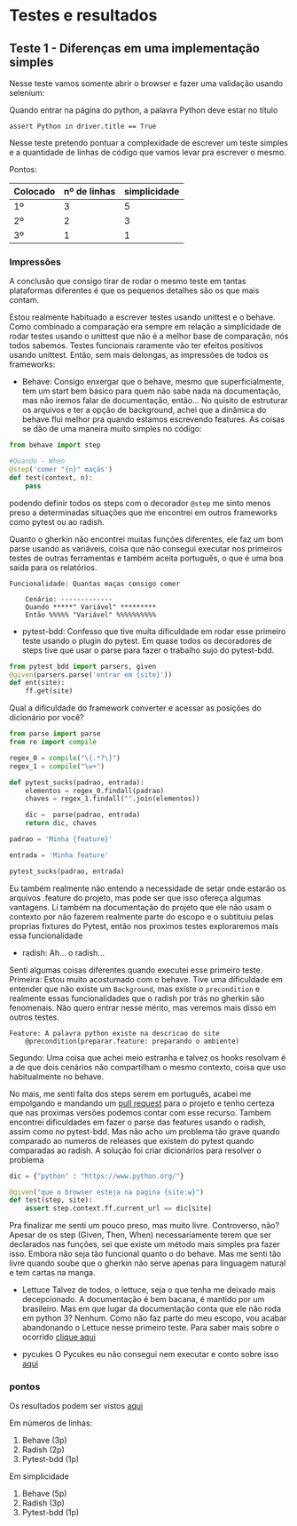 # Testes e resultados

## Teste 1 - Diferenças em uma implementação simples

Nesse teste vamos somente abrir o browser e fazer uma validação usando selenium:

Quando entrar na página do python, a palavra Python deve estar no título

`assert Python in driver.title == True`

Nesse teste pretendo pontuar a complexidade de escrever um teste simples e a quantidade de linhas de código que vamos levar pra escrever o mesmo.

Pontos:

| Colocado | nº de linhas | simplicidade |
| -------- | ------------ | ------------ |
| 1º | 3 | 5 |
| 2º | 2 | 3 |
| 3º | 1 | 1 |

### Impressões

A conclusão que consigo tirar de rodar o mesmo teste em tantas plataformas diferentes é que os pequenos detalhes são os que mais contam.

Estou realmente habituado a escrever testes usando unittest e o behave. Como combinado a comparação era sempre em relação a simplicidade de rodar testes usando o unittest que não é a melhor base de comparação, nós todos sabemos. Testes funcionais raramente vão ter efeitos positivos usando unittest. Então, sem mais delongas, as impressões de todos os frameworks:

* Behave:
Consigo enxergar que o behave, mesmo que superficialmente, tem um start bem básico para quem não sabe nada na documentação, mas não iremos falar de documentação, então...
No quisito de estruturar os arquivos e ter a opção de background, achei que a dinâmica do behave flui melhor pra quando estamos escrevendo features. As coisas se dão de uma maneira muito simples no código:

```python
from behave import step

#Quando - When
@step('comer "{n}" maçãs')
def test(context, n):
    pass
```
podendo definir todos os steps com o decorador `@step` me sinto menos preso a determinadas situações que me encontrei em outros frameworks como pytest ou ao radish.

Quanto o gherkin não encontrei muitas funções diferentes, ele faz um bom parse usando as variáveis, coisa que não consegui executar nos primeiros testes de outras ferramentas e também aceita português, o que é uma boa saída para os relatórios.

```cucumber
Funcionalidade: Quantas maças consigo comer

    Cenário: -------------
    Quando *****" Variável" *********
    Então %%%%% "Variável" %%%%%%%%%%
```

* pytest-bdd:
Confesso que tive muita dificuldade em rodar esse primeiro teste usando o plugin do pytest. Em quase todos os decoradores de steps tive que usar o parse para fazer o trabalho sujo do pytest-bdd.

```python
from pytest_bdd import parsers, given
@given(parsers.parse('entrar em {site}'))
def ent(site):
    ff.get(site)
```

Qual a dificuldade do framework converter e acessar as posições do dicionário por você?

```python
from parse import parse
from re import compile

regex_0 = compile("\{.*?\}")
regex_1 = compile("\w+")

def pytest_sucks(padrao, entrada):
    elementos = regex_0.findall(padrao)
    chaves = regex_1.findall("".join(elementos))

    dic =  parse(padrao, entrada)
    return dic, chaves

padrao = 'Minha {feature}'

entrada = 'Minha feature'

pytest_sucks(padrao, entrada)

```
Eu também realmente não entendo a necessidade de setar onde estarão os arquivos .feature do projeto, mas pode ser que isso ofereça algumas vantagens. Lí também na documentação do projeto que ele não usam o contexto por não fazerem realmente parte do escopo e o subtituiu pelas proprias fixtures do Pytest, então nos proximos testes exploraremos mais essa funcionalidade


* radish:
Ah... o radish...

Senti algumas coisas diferentes quando executei esse primeiro teste. Primeira: Estou muito acostumado com o behave. Tive uma dificuldade em entender que não existe um `Background`, mas existe o `precondition` e realmente essas funcionalidades que o radish por trás no gherkin são fenomenais. Não quero entrar nesse mérito, mas veremos mais disso em outros testes.

```cucumber
Feature: A palavra python existe na descricao do site
    @precondition(preparar.feature: preparando o ambiente)
```

Segundo: Uma coisa que achei meio estranha e talvez os hooks resolvam é a de que dois cenários não compartilham o mesmo contexto, coisa que uso habitualmente no behave.

No mais, me senti falta dos steps serem em português, acabei me empolgando e mandando um [pull request](https://github.com/radish-bdd/radish/pull/23) para o projeto e tenho certeza que nas proximas versões podemos contar com esse recurso. Também encontrei dificuldades em fazer o parse das features usando o radish, assim como no pytest-bdd. Mas não acho um problema tão grave quando comparado ao numeros de releases que existem do pytest quando comparadas ao radish. A solução foi criar dicionários para resolver o problema

```python
dic = {"python" : "https://www.python.org/"}

@given("que o browser esteja na pagina {site:w}")
def test(step, site):
    assert step.context.ff.current_url == dic[site]
```

Pra finalizar me senti um pouco preso, mas muito livre. Controverso, não? Apesar de os step (Given, Then, When) necessariamente terem que ser declarados nas funções, sei que existe um método mais simples pra fazer isso. Embora não seja tão funcional quanto o do behave. Mas me senti tão livre quando soube que o gherkin não serve apenas para linguagem natural e tem cartas na manga.


* Lettuce
Talvez de todos, o lettuce, seja o que tenha me deixado mais decepcionado. A documentação é bem bacana, é mantido por um brasileiro. Mas em que lugar da documentação conta que ele não roda em python 3? Nenhum. Como não faz parte do meu escopo, vou acabar abandonando o Lettuce nesse primeiro teste. Para saber mais sobre o ocorrido [clique aqui](../lettuce/impressoes.md)

* pycukes
O Pycukes eu não consegui nem executar e conto sobre isso [aqui](../pycukes/impressoes.md)

### pontos

Os resultados podem ser vistos [aqui](./resultados.md)


Em números de linhas:

1. Behave (3p)
2. Radish (2p)
3. Pytest-bdd (1p)

Em simplicidade
1. Behave (5p)
2. Radish (3p)
3. Pytest-bdd (1p)
